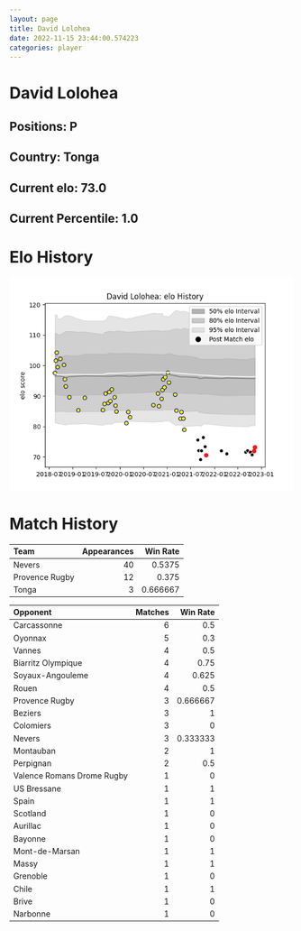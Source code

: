 ```yaml
---  
layout: page  
title: David Lolohea  
date: 2022-11-15 23:44:00.574223  
categories: player  
---
```

# David Lolohea

## Positions: P

## Country: Tonga

## Current elo: 73.0

## Current Percentile: 1.0

# Elo History


![elo history](history_DavidLolohea.png)
# Match History


| Team           |   Appearances |   Win Rate |
|:---------------|--------------:|-----------:|
| Nevers         |            40 |   0.5375   |
| Provence Rugby |            12 |   0.375    |
| Tonga          |             3 |   0.666667 |

| Opponent                   |   Matches |   Win Rate |
|:---------------------------|----------:|-----------:|
| Carcassonne                |         6 |   0.5      |
| Oyonnax                    |         5 |   0.3      |
| Vannes                     |         4 |   0.5      |
| Biarritz Olympique         |         4 |   0.75     |
| Soyaux-Angouleme           |         4 |   0.625    |
| Rouen                      |         4 |   0.5      |
| Provence Rugby             |         3 |   0.666667 |
| Beziers                    |         3 |   1        |
| Colomiers                  |         3 |   0        |
| Nevers                     |         3 |   0.333333 |
| Montauban                  |         2 |   1        |
| Perpignan                  |         2 |   0.5      |
| Valence Romans Drome Rugby |         1 |   0        |
| US Bressane                |         1 |   1        |
| Spain                      |         1 |   1        |
| Scotland                   |         1 |   0        |
| Aurillac                   |         1 |   0        |
| Bayonne                    |         1 |   0        |
| Mont-de-Marsan             |         1 |   1        |
| Massy                      |         1 |   1        |
| Grenoble                   |         1 |   0        |
| Chile                      |         1 |   1        |
| Brive                      |         1 |   0        |
| Narbonne                   |         1 |   0        |